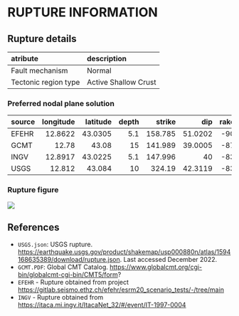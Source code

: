 # RUPTURE INFORMATION
    
## Rupture details

| atribute             | description          |
|:---------------------|:---------------------|
| Fault mechanism       | Normal               |
| Tectonic region type | Active Shallow Crust |

### Preferred nodal plane solution

| source   |   longitude |   latitude |   depth |   strike |     dip |   rake |   mag |
|:---------|------------:|-----------:|--------:|---------:|--------:|-------:|------:|
| EFEHR    |     12.8622 |    43.0305 |     5.1 |  158.785 | 51.0202 |    -90 |  5.97 |
| GCMT     |     12.78   |    43.08   |    15   |  141.989 | 39.0005 |    -87 |  6    |
| INGV     |     12.8917 |    43.0225 |     5.1 |  147.996 | 40      |    -83 |  5.97 |
| USGS     |     12.812  |    43.084  |    10   |  324.19  | 42.3119 |    -83 |  6    |

### Rupture figure

![](earthquake_ruptures.png)

## References

- `USGS.json`: USGS rupture. https://earthquake.usgs.gov/product/shakemap/usp000880n/atlas/1594168635389/download/rupture.json. Last accessed December 2022.
- `GCMT.PDF`: Global CMT Catalog. https://www.globalcmt.org/cgi-bin/globalcmt-cgi-bin/CMT5/form?
- `EFEHR` - Rupture obtained from project https://gitlab.seismo.ethz.ch/efehr/esrm20_scenario_tests/-/tree/main
- `INGV` - Rupture obtained from https://itaca.mi.ingv.it/ItacaNet_32/#/event/IT-1997-0004
